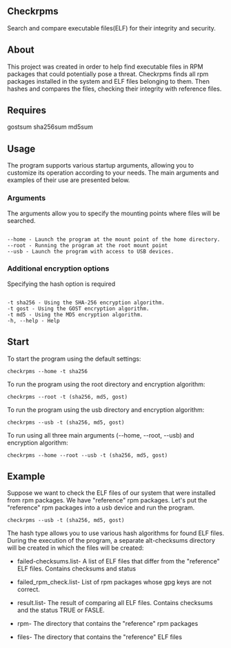 ## Checkrpms

Search and compare executable files(ELF) for their integrity and security.


## About 
This project was created in order to help find executable files in RPM packages that could potentially pose a threat. 
Checkrpms finds all rpm packages installed in the system and ELF files belonging to them.
Then hashes and compares the files, checking their integrity with reference files.

## Requires

gostsum
sha256sum
md5sum

## Usage

The program supports various startup arguments, allowing you to customize its operation according to your needs. 
The main arguments and examples of their use are presented below.

### Arguments

The arguments allow you to specify the mounting points where files will be searched.
```

--home - Launch the program at the mount point of the home directory.
--root - Running the program at the root mount point
--usb - Launch the program with access to USB devices.
```

### Additional encryption options

Specifying the hash option is required 
```

-t sha256 - Using the SHA-256 encryption algorithm.
-t gost - Using the GOST encryption algorithm.
-t md5 - Using the MD5 encryption algorithm.
-h, --help - Help
```

## Start

To start the program using the default settings:
```
checkrpms --home -t sha256
```

To run the program using the root directory and encryption algorithm:
```
checkrpms --root -t (sha256, md5, gost)
```
To run the program using the usb directory and encryption algorithm:
```
checkrpms --usb -t (sha256, md5, gost)
```

To run using all three main arguments (--home, --root, --usb) and encryption algorithm:
```
checkrpms --home --root --usb -t (sha256, md5, gost)
```
## Example
Suppose we want to check the ELF files of our system that were installed from rpm packages.
We have "reference" rpm packages. Let's put the "reference" rpm packages into a usb device and run the program.
```
checkrpms --usb -t (sha256, md5, gost)
```
The hash type allows you to use various hash algorithms for found ELF files.
During the execution of the program, a separate alt-checksums directory will be created in which the files will be created:

* failed-checksums.list- A list of ELF files that differ from the "reference" ELF files. Contains checksums and status

* failed_rpm_check.list- List of rpm packages whose gpg keys are not correct.
* result.list-  The result of comparing all ELF files. Contains checksums and the status TRUE or FASLE.
* rpm- The directory that contains the "reference" rpm packages
* files- The directory that contains the "reference" ELF files









